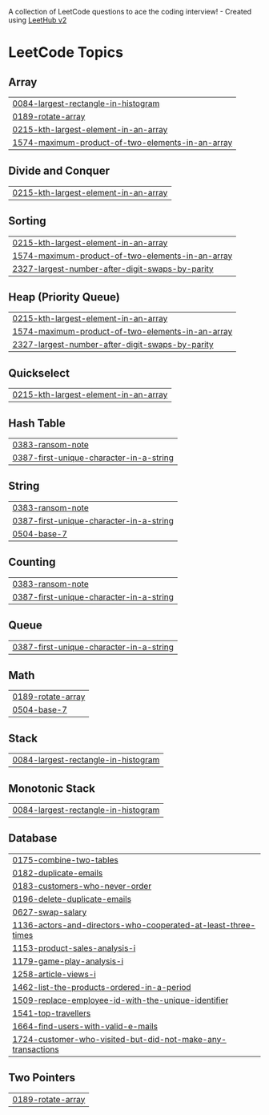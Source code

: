 A collection of LeetCode questions to ace the coding interview! - Created using [LeetHub v2](https://github.com/arunbhardwaj/LeetHub-2.0)
<!---LeetCode Topics Start-->
# LeetCode Topics
## Array
|  |
| ------- |
| [0084-largest-rectangle-in-histogram](https://github.com/Aishkash/Leetcode/tree/master/0084-largest-rectangle-in-histogram) |
| [0189-rotate-array](https://github.com/Aishkash/Leetcode/tree/master/0189-rotate-array) |
| [0215-kth-largest-element-in-an-array](https://github.com/Aishkash/Leetcode/tree/master/0215-kth-largest-element-in-an-array) |
| [1574-maximum-product-of-two-elements-in-an-array](https://github.com/Aishkash/Leetcode/tree/master/1574-maximum-product-of-two-elements-in-an-array) |
## Divide and Conquer
|  |
| ------- |
| [0215-kth-largest-element-in-an-array](https://github.com/Aishkash/Leetcode/tree/master/0215-kth-largest-element-in-an-array) |
## Sorting
|  |
| ------- |
| [0215-kth-largest-element-in-an-array](https://github.com/Aishkash/Leetcode/tree/master/0215-kth-largest-element-in-an-array) |
| [1574-maximum-product-of-two-elements-in-an-array](https://github.com/Aishkash/Leetcode/tree/master/1574-maximum-product-of-two-elements-in-an-array) |
| [2327-largest-number-after-digit-swaps-by-parity](https://github.com/Aishkash/Leetcode/tree/master/2327-largest-number-after-digit-swaps-by-parity) |
## Heap (Priority Queue)
|  |
| ------- |
| [0215-kth-largest-element-in-an-array](https://github.com/Aishkash/Leetcode/tree/master/0215-kth-largest-element-in-an-array) |
| [1574-maximum-product-of-two-elements-in-an-array](https://github.com/Aishkash/Leetcode/tree/master/1574-maximum-product-of-two-elements-in-an-array) |
| [2327-largest-number-after-digit-swaps-by-parity](https://github.com/Aishkash/Leetcode/tree/master/2327-largest-number-after-digit-swaps-by-parity) |
## Quickselect
|  |
| ------- |
| [0215-kth-largest-element-in-an-array](https://github.com/Aishkash/Leetcode/tree/master/0215-kth-largest-element-in-an-array) |
## Hash Table
|  |
| ------- |
| [0383-ransom-note](https://github.com/Aishkash/Leetcode/tree/master/0383-ransom-note) |
| [0387-first-unique-character-in-a-string](https://github.com/Aishkash/Leetcode/tree/master/0387-first-unique-character-in-a-string) |
## String
|  |
| ------- |
| [0383-ransom-note](https://github.com/Aishkash/Leetcode/tree/master/0383-ransom-note) |
| [0387-first-unique-character-in-a-string](https://github.com/Aishkash/Leetcode/tree/master/0387-first-unique-character-in-a-string) |
| [0504-base-7](https://github.com/Aishkash/Leetcode/tree/master/0504-base-7) |
## Counting
|  |
| ------- |
| [0383-ransom-note](https://github.com/Aishkash/Leetcode/tree/master/0383-ransom-note) |
| [0387-first-unique-character-in-a-string](https://github.com/Aishkash/Leetcode/tree/master/0387-first-unique-character-in-a-string) |
## Queue
|  |
| ------- |
| [0387-first-unique-character-in-a-string](https://github.com/Aishkash/Leetcode/tree/master/0387-first-unique-character-in-a-string) |
## Math
|  |
| ------- |
| [0189-rotate-array](https://github.com/Aishkash/Leetcode/tree/master/0189-rotate-array) |
| [0504-base-7](https://github.com/Aishkash/Leetcode/tree/master/0504-base-7) |
## Stack
|  |
| ------- |
| [0084-largest-rectangle-in-histogram](https://github.com/Aishkash/Leetcode/tree/master/0084-largest-rectangle-in-histogram) |
## Monotonic Stack
|  |
| ------- |
| [0084-largest-rectangle-in-histogram](https://github.com/Aishkash/Leetcode/tree/master/0084-largest-rectangle-in-histogram) |
## Database
|  |
| ------- |
| [0175-combine-two-tables](https://github.com/Aishkash/Leetcode/tree/master/0175-combine-two-tables) |
| [0182-duplicate-emails](https://github.com/Aishkash/Leetcode/tree/master/0182-duplicate-emails) |
| [0183-customers-who-never-order](https://github.com/Aishkash/Leetcode/tree/master/0183-customers-who-never-order) |
| [0196-delete-duplicate-emails](https://github.com/Aishkash/Leetcode/tree/master/0196-delete-duplicate-emails) |
| [0627-swap-salary](https://github.com/Aishkash/Leetcode/tree/master/0627-swap-salary) |
| [1136-actors-and-directors-who-cooperated-at-least-three-times](https://github.com/Aishkash/Leetcode/tree/master/1136-actors-and-directors-who-cooperated-at-least-three-times) |
| [1153-product-sales-analysis-i](https://github.com/Aishkash/Leetcode/tree/master/1153-product-sales-analysis-i) |
| [1179-game-play-analysis-i](https://github.com/Aishkash/Leetcode/tree/master/1179-game-play-analysis-i) |
| [1258-article-views-i](https://github.com/Aishkash/Leetcode/tree/master/1258-article-views-i) |
| [1462-list-the-products-ordered-in-a-period](https://github.com/Aishkash/Leetcode/tree/master/1462-list-the-products-ordered-in-a-period) |
| [1509-replace-employee-id-with-the-unique-identifier](https://github.com/Aishkash/Leetcode/tree/master/1509-replace-employee-id-with-the-unique-identifier) |
| [1541-top-travellers](https://github.com/Aishkash/Leetcode/tree/master/1541-top-travellers) |
| [1664-find-users-with-valid-e-mails](https://github.com/Aishkash/Leetcode/tree/master/1664-find-users-with-valid-e-mails) |
| [1724-customer-who-visited-but-did-not-make-any-transactions](https://github.com/Aishkash/Leetcode/tree/master/1724-customer-who-visited-but-did-not-make-any-transactions) |
## Two Pointers
|  |
| ------- |
| [0189-rotate-array](https://github.com/Aishkash/Leetcode/tree/master/0189-rotate-array) |
<!---LeetCode Topics End-->
